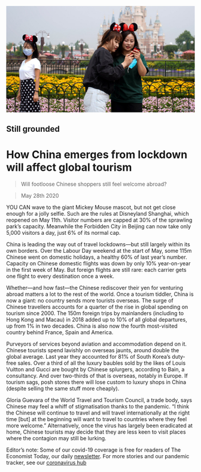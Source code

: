 ![](./images/20200530_IRP501.jpg)

## Still grounded

# How China emerges from lockdown will affect global tourism

> Will footloose Chinese shoppers still feel welcome abroad?

> May 28th 2020

YOU CAN wave to the giant Mickey Mouse mascot, but not get close enough for a jolly selfie. Such are the rules at Disneyland Shanghai, which reopened on May 11th. Visitor numbers are capped at 30% of the sprawling park’s capacity. Meanwhile the Forbidden City in Beijing can now take only 5,000 visitors a day, just 6% of its normal cap.

China is leading the way out of travel lockdowns—but still largely within its own borders. Over the Labour Day weekend at the start of May, some 115m Chinese went on domestic holidays, a healthy 60% of last year’s number. Capacity on Chinese domestic flights was down by only 10% year-on-year in the first week of May. But foreign flights are still rare: each carrier gets one flight to every destination once a week.

Whether—and how fast—the Chinese rediscover their yen for venturing abroad matters a lot to the rest of the world. Once a tourism tiddler, China is now a giant: no country sends more tourists overseas. The surge of Chinese travellers accounts for a quarter of the rise in global spending on tourism since 2000. The 150m foreign trips by mainlanders (including to Hong Kong and Macau) in 2018 added up to 10% of all global departures, up from 1% in two decades. China is also now the fourth most-visited country behind France, Spain and America.

Purveyors of services beyond aviation and accommodation depend on it. Chinese tourists spend lavishly on overseas jaunts, around double the global average. Last year they accounted for 81% of South Korea’s duty-free sales. Over a third of all the luxury baubles sold by the likes of Louis Vuitton and Gucci are bought by Chinese splurgers, according to Bain, a consultancy. And over two-thirds of that is overseas, notably in Europe. If tourism sags, posh stores there will lose custom to luxury shops in China (despite selling the same stuff more cheaply).

Gloria Guevara of the World Travel and Tourism Council, a trade body, says Chinese may feel a whiff of stigmatisation thanks to the pandemic. “I think the Chinese will continue to travel and will travel internationally at the right time [but] at the beginning will want to travel to countries where they feel more welcome.” Alternatively, once the virus has largely been eradicated at home, Chinese tourists may decide that they are less keen to visit places where the contagion may still be lurking.

Editor’s note: Some of our covid-19 coverage is free for readers of The Economist Today, our daily [newsletter](https://www.economist.com/https://my.economist.com/user#newsletter). For more stories and our pandemic tracker, see our [coronavirus hub](https://www.economist.com//news/2020/03/11/the-economists-coverage-of-the-coronavirus)
